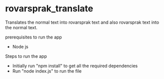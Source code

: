 # rovarsprak_translate

Translates the normal text into rovarsprak text and also rovarsprak text into the normal text.

prerequisites to run the app
* Node js

Steps to run the app
* Initially run "npm install" to get all the required dependencies
* Run "node index.js" to run the file